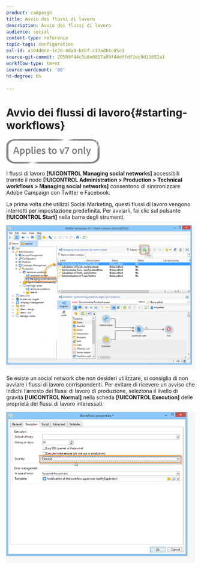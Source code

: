 ```yaml
---
product: campaign
title: Avvio dei flussi di lavoro
description: Avvio dei flussi di lavoro
audience: social
content-type: reference
topic-tags: configuration
exl-id: a104d8ce-1c28-4da9-bcbf-c17adb1c85c1
source-git-commit: 20509f44c5b8e0827a09f44dffdf2ec9d11652a1
workflow-type: tm+mt
source-wordcount: '88'
ht-degree: 6%

---
```


# Avvio dei flussi di lavoro{#starting-workflows}

![](../../assets/v7-only.svg)

I flussi di lavoro **[!UICONTROL Managing social networks]** accessibili tramite il nodo **[!UICONTROL Administration > Production > Technical workflows > Managing social networks]** consentono di sincronizzare Adobe Campaign con Twitter e Facebook.

La prima volta che utilizzi Social Marketing, questi flussi di lavoro vengono interrotti per impostazione predefinita. Per avviarli, fai clic sul pulsante **[!UICONTROL Start]** nella barra degli strumenti.

![](assets/social_start_workflows.png)

Se esiste un social network che non desideri utilizzare, si consiglia di non avviare i flussi di lavoro corrispondenti. Per evitare di ricevere un avviso che indichi l’arresto dei flussi di lavoro di produzione, seleziona il livello di gravità **[!UICONTROL Normal]** nella scheda **[!UICONTROL Execution]** delle proprietà dei flussi di lavoro interessati.

![](assets/social_start_workflows2.png)
